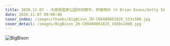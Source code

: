 ```yaml
---
title: 2020.11.07 - 大提顿国家公园中的野牛，怀俄明州 (© Brian Evans/Getty Images)
date: 2020.11.07 00:00:00
cover_index: /images/thumbs/BigBison_ZH-CN9480861825_533x300.jpg
cover_detail: /images/BigBison_ZH-CN9480861825_1920x1080.jpg
---
```


![BigBison](/images/BigBison_ZH-CN9480861825_1920x1080.jpg)
